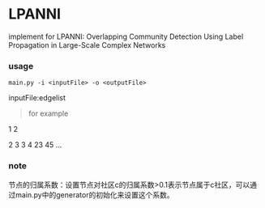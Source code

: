 # LPANNI
implement for LPANNI: Overlapping Community Detection Using Label Propagation in Large-Scale Complex Networks


### usage
`main.py -i <inputFile> -o <outputFile>`

inputFile:edgelist
>for example

1 2

2 3
3 4
23 45
...

### note
节点的归属系数：设置节点对社区c的归属系数>0.1表示节点属于c社区，可以通过main.py中的generator的初始化来设置这个系数。
